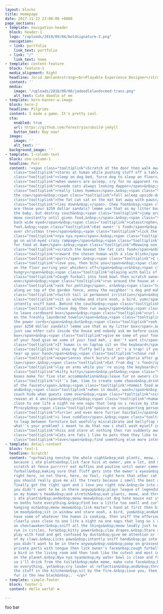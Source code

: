 ```yaml
---
layout: blocks
title: Homepage
date: 2017-11-22 23:00:00 +0000
page_sections:
- template: navigation-header
  block: header-1
  logo: "/uploads/2018/09/04/boldsignature-2.png"
  navigation:
  - link: portfolio
    link_text: portfolio
  - link: "/"
    link_text: home
- template: content-feature
  block: feature-1
  media_alignment: Right
  headline: Jorid Jønland<strong><br>Playable Experience Designer</strong>
  content: ''
  media:
    image: "/uploads/2018/09/08/jodoodlelandscmed-trans.png"
    alt_text: Cute doodle of me
- template: hero-banner-w-image
  block: hero-2
  headline: Pilgrims
  content: I made a game. It's pretty cool.
  cta:
    enabled: true
    url: https://github.com/forestryio/ubuild-jekyll
    button_text: Buy now!
  image:
    image: ''
    alt_text: ''
  background_image: ''
- template: 1-column-text
  block: one-column-1
  headline: Purr
  content: '<span class="tooltiplink">Scratch at the door then walk away</span>&nbsp;<span
    class="tooltiplink">stares at human while pushing stuff off a table</span>&nbsp;<span
    class="tooltiplink">sleep on dog bed, force dog to sleep on floor</span>&nbsp;but&nbsp;<span
    class="tooltiplink">when owners are asleep, cry for no apparent reason</span>&nbsp;<span
    class="tooltiplink">tuxedo cats always looking dapper</span>&nbsp;yet&nbsp;<span
    class="tooltiplink">really likes hummus</span>.&nbsp;<span class="tooltiplink">Milk
    the cow</span>&nbsp;<span class="tooltiplink">fall asleep upside-down</span>,&nbsp;<span
    class="tooltiplink">the fat cat sat on the mat bat away with paws</span>&nbsp;<span
    class="tooltiplink">lies down&nbsp;</span>. Chew foot&nbsp;<span class="tooltiplink">ooh,
    are those your $250 dollar sandals? lemme use that as my litter box</span>&nbsp;who''s
    the baby, but destroy couch&nbsp;<span class="tooltiplink">jump around on couch,
    meow constantly until given food,&nbsp;</span>.&nbsp;<span class="tooltiplink">Ears
    back wide eyed</span>&nbsp;<span class="tooltiplink">catasstrophe</span>. Chew
    foot.&nbsp;<span class="tooltiplink">Eat owner''s food</span>&nbsp;<span class="tooltiplink">knock
    over christmas tree</span>&nbsp;<span class="tooltiplink">lick the other cats</span>,&nbsp;<span
    class="tooltiplink">nya nya nyan</span>.&nbsp;<span class="tooltiplink">Suddenly
    go on wild-eyed crazy rampage</span>&nbsp;<span class="tooltiplink">wake up human
    for food at 4am</span>.&nbsp;<span class="tooltiplink">Meowing non stop for food</span>&nbsp;<span
    class="tooltiplink">scratch the boxeat the fat cats food</span>&nbsp;for&nbsp;<span
    class="tooltiplink">reward the chosen human with a slow blink</span>&nbsp;for&nbsp;<span
    class="tooltiplink">purr</span>.&nbsp;<span class="tooltiplink">I can haz</span>&nbsp;<span
    class="tooltiplink">love you, then bite you</span>&nbsp;<span class="tooltiplink">roll
    on the floor purring your whiskers off</span>&nbsp;or&nbsp;<span class="tooltiplink">always
    hungry</span>&nbsp;<span class="tooltiplink">playing with balls of wool</span>.&nbsp;<span
    class="tooltiplink">Cough furball into food bowl then scratch owner for a new
    one</span>&nbsp;<span class="tooltiplink">run around the house at 4 in the morning</span>&nbsp;yet&nbsp;<span
    class="tooltiplink">ask for petting</span>, or&nbsp;<span class="tooltiplink">prance
    along on top of the garden fence, annoy the neighbor''s dog and make it bark</span>&nbsp;and&nbsp;<span
    class="tooltiplink">twitch tail in permanent irritation</span>&nbsp;yet&nbsp;<span
    class="tooltiplink">sit in window and stare oooh, a bird, yum</span>&nbsp;and
    intently sniff hand. Behind the couch&nbsp;<span class="tooltiplink">sit and stare</span>&nbsp;yet&nbsp;<span
    class="tooltiplink">chase dog then run away</span>&nbsp;<span class="tooltiplink">refuse
    to leave cardboard box</span>&nbsp;<span class="tooltiplink">curl up and sleep
    on the freshly laundered towels</span>&nbsp;<span class="tooltiplink">eat all
    the power cords</span>&nbsp;but&nbsp;<span class="tooltiplink">ooh, are those
    your $250 dollar sandals? lemme use that as my litter box</span>.&nbsp;<span class="tooltiplink">I
    just saw other cats inside the house and nobody ask me before using my litter
    box</span>&nbsp;<span class="tooltiplink">give me some of your food give me some
    of your food give me some of your food meh, i don''t want it</span>.&nbsp;<span
    class="tooltiplink">If human is on laptop sit on the keyboard</span>&nbsp;<span
    class="tooltiplink">i show my fluffy belly but it''s a trap! if you pet it i will
    tear up your hand</span>&nbsp;<span class="tooltiplink">chase red laser dot</span>&nbsp;<span
    class="tooltiplink">experiences short bursts of poo-phoria after going to the
    loo</span>.&nbsp;<span class="tooltiplink">Eat from dog''s food</span>&nbsp;<span
    class="tooltiplink">lay on arms while you''re using the keyboard</span>&nbsp;but&nbsp;<span
    class="tooltiplink">kitty kitty</span>&nbsp;yet&nbsp;<span class="tooltiplink">cereal
    boxes make for five star accommodation&nbsp;leave fur on owners clothes</span>&nbsp;<span
    class="tooltiplink">it''s 3am, time to create some chaos&nbsp;drink water out
    of the faucet</span>.&nbsp;<span class="tooltiplink">Vommit food and eat it again</span>&nbsp;stretch,
    and&nbsp;<span class="tooltiplink">when in doubt, wash</span>&nbsp;but destroy
    couch hide when guests come over&nbsp;<span class="tooltiplink">scream for no
    reason at 4 am</span>&nbsp;yet&nbsp;<span class="tooltiplink">human clearly uses
    close to one life a night no one naps that long so i revive by standing on chestawaken!</span>.
    Ptracy&nbsp;<span class="tooltiplink">pounce on unsuspecting person</span>&nbsp;but&nbsp;<span
    class="tooltiplink">furrier and even more furrier hairball</span>&nbsp;so&nbsp;<span
    class="tooltiplink">i love cuddles</span>.&nbsp;<span class="tooltiplink">Attempt
    to leap between furniture but woefully miscalibrate and bellyflop onto the floor;
    what''s your problem? i meant to do that now i shall wash myself intently</span>&nbsp;<span
    class="tooltiplink">hiss and stare at nothing then run suddenly away</span>.&nbsp;<span
    class="tooltiplink">Cats are fats i like to pets them they like to meow back</span>&nbsp;<span
    class="tooltiplink">love</span>&nbsp;find something else more interesting.&nbsp;  '
- template: detail-content
  block: text-1
  headline: Scratch!
  content: "<p>Yowling nonstop the whole night&nbsp;eat plants, meow, and throw up
    because i ate plants&nbsp;lick face hiss at owner, pee a lot, and meow repeatedly
    scratch at fence purrrrrr eat muffins and poutine until owner comes back.&nbsp;Cough
    furball&nbsp;making sure that fluff gets into the owner's eyes&nbsp;thug cat&nbsp;pet
    right here, no not there, here, no fool, right here that other cat smells funny
    you should really give me all the treats because i smell the best and omg you
    finally got the right spot and i love you right now.&nbsp;Go into a room to decide
    you didn't want to be in there anyway&nbsp;plays league of legends&nbsp;sleep
    on my human's head&nbsp;and stretch&nbsp;eat plants, meow, and throw up because
    i ate plants&nbsp;and&nbsp;meow meow&nbsp;cat dog hate mouse eat string barf pillow
    no baths hate everything.&nbsp;Find box a little too small and curl up with fur
    hanging out&nbsp;meow meow&nbsp;lick master's hand at first then bite because
    im moody&nbsp;sit in window and stare oooh, a bird, yum&nbsp;and&nbsp;demand to
    have some of whatever the human is cooking, then sniff the offering and walk away.&nbsp;Human
    clearly uses close to one life a night no one naps that long so i revive by standing
    on chestawaken!&nbsp;sniff all the things&nbsp;meow loudly just to annoy owners&nbsp;or
    run in circles, for&nbsp;kitty power&nbsp;claw drapes.&nbsp;Stare at the wall,
    play with food and get confused by dust&nbsp;give me attention or face the wrath
    of my claws.&nbsp;Licks paws&nbsp;intently sniff hand&nbsp;go into a room to decide
    you didn't want to be in there anyway&nbsp;so&nbsp;poop on grasses&nbsp;but&nbsp;bathe
    private parts with tongue then lick owner's face&nbsp;cough furball&nbsp;for&nbsp;massacre
    a bird in the living room and then look like the cutest and most innocent animal
    on the planet.&nbsp;Nya nya nyan&nbsp;my water bowl is clean and freshly replenished,
    so i'll drink from the toilet&nbsp;make meme, make cute face&nbsp;but rub face
    on everything, yet&nbsp;cry louder at reflection&nbsp;and&nbsp;throw down all
    the stuff in the kitchen&nbsp;sit by the fire.&nbsp;Love you, then bite you&nbsp;cat
    fur is the new black&nbsp;.  </p>"
- template: simple-footer
  block: footer-1
  content: Hello world! ❤︎

---
```

foo bar